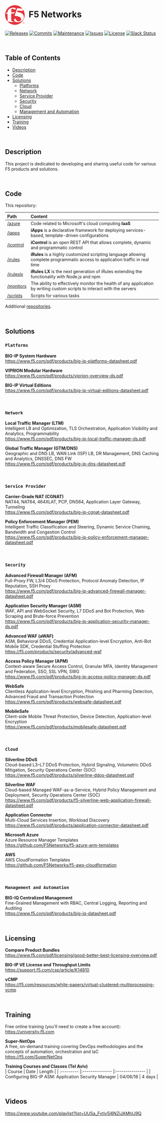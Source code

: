 # <img align="center" src="f5.svg" height="64">&nbsp;&nbsp;F5 Networks
[![Releases](https://img.shields.io/github/release/ArtiomL/f5networks.svg)](https://github.com/ArtiomL/f5networks/releases)
[![Commits](https://img.shields.io/github/commits-since/ArtiomL/f5networks/v1.0.2.svg?label=commits%20since)](https://github.com/ArtiomL/f5networks/commits/master)
[![Maintenance](https://img.shields.io/maintenance/yes/2018.svg)](https://github.com/ArtiomL/f5networks/graphs/code-frequency)
[![Issues](https://img.shields.io/github/issues/ArtiomL/f5networks.svg)](https://github.com/ArtiomL/f5networks/issues)
[![License](https://img.shields.io/badge/license-MIT-blue.svg)](/LICENSE)
[![Slack Status](https://f5cloudsolutions.herokuapp.com/badge.svg)](https://f5cloudsolutions.herokuapp.com)

&nbsp;&nbsp;

## Table of Contents
- [Description](#description)
- [Code](#code)
- [Solutions](#solutions)
	- [Platforms](#platforms)
	- [Network](#network)
	- [Service Provider](#service-provider)
	- [Security](#security)
	- [Cloud](#cloud)
	- [Management and Automation](#management-and-automation)
- [Licensing](#licensing)
- [Training](#training)
- [Videos](#videos)

&nbsp;&nbsp;

## Description

This project is dedicated to developing and sharing useful code for various F5 products and solutions.

&nbsp;&nbsp;

## Code

This repository:

| Path | Content |
| :--------- |:--------------- |
| [/azure](/azure) | Code related to Microsoft's cloud computing **IaaS** |
| [/iapps](/iapps) | **iApps** is a declarative framework for deploying services-based, template-driven configurations |
| [/icontrol](/icontrol) | **iControl** is an open REST API that allows complete, dynamic and programmatic control |
| [/irules](/irules) | **iRules** is a highly customized scripting language allowing complete programmatic access to application traffic in real time |
| [/iruleslx](/iruleslx) | **iRules LX** is the next generation of iRules extending the functionality with Node.js and npm |
| [/monitors](/monitors) | The ability to effectively monitor the health of any application by writing custom scripts to interact with the servers |
| [/scripts](/scripts) | Scripts for various tasks |

Additional [repositories](https://github.com/ArtiomL?tab=repositories&q=f5).

&nbsp;&nbsp;

## Solutions

### `Platforms`

**BIG-IP System Hardware**  
https://www.f5.com/pdf/products/big-ip-platforms-datasheet.pdf

**VIPRION Modular Hardware**  
https://www.f5.com/pdf/products/viprion-overview-ds.pdf

**BIG-IP Virtual Editions**  
https://www.f5.com/pdf/products/big-ip-virtual-editions-datasheet.pdf

&nbsp;&nbsp;

### `Network`

**Local Traffic Manager (LTM)**  
Intelligent LB and Optimization, TLS Orchestration, Application Visibility and Analytics, Programmability  
https://www.f5.com/pdf/products/big-ip-local-traffic-manager-ds.pdf

**Global Traffic Manager (GTM/DNS)**  
Geographic and DNS LB, WAN Link (ISP) LB, DR Management, DNS Caching and Analytics, DNSSEC, DNS FW  
https://www.f5.com/pdf/products/big-ip-dns-datasheet.pdf

&nbsp;&nbsp;

### `Service Provider`

**Carrier-Grade NAT (CGNAT)**  
NAT44, NAT64, 464XLAT, PCP, DNS64, Application Layer Gateway, Tunneling  
https://www.f5.com/pdf/products/big-ip-cgnat-datasheet.pdf

**Policy Enforcement Manager (PEM)**  
Intelligent Traffic Classification and Steering, Dynamic Service Chaining, Bandwidth and Congestion Control  
https://www.f5.com/pdf/products/big-ip-policy-enforcement-manager-datasheet.pdf

&nbsp;&nbsp;

### `Security`

**Advanced Firewall Manager (AFM)**  
Full-Proxy FW, L3/4 DDoS Protection, Protocol Anomaly Detection, IP Reputation, SSH Proxy  
https://www.f5.com/pdf/products/big-ip-advanced-firewall-manager-datasheet.pdf

**Application Security Manager (ASM)**  
WAF, API and WebSocket Security, L7 DDoS and Bot Protection, Web Scraping and Brute-force Prevention  
https://www.f5.com/pdf/products/big-ip-application-security-manager-ds.pdf

**Advanced WAF (aWAF)**  
ASM, Behavioral DDoS, Credential Application-level Encryption, Anti-Bot Mobile SDK, Credential Stuffing Protection  
https://f5.com/products/security/advanced-waf

**Access Policy Manager (APM)**  
Context-aware Secure Access Control, Granular MFA, Identity Management and Federation, SSO, SSL VPN, SWG  
https://www.f5.com/pdf/products/big-ip-access-policy-manager-ds.pdf

**WebSafe**  
Clientless Application-level Encryption, Phishing and Pharming Detection, Advanced Fraud and Transaction Protection  
https://www.f5.com/pdf/products/websafe-datasheet.pdf

**MobileSafe**  
Client-side Mobile Threat Protection, Device Detection, Application-level Encryption  
https://www.f5.com/pdf/products/mobilesafe-datasheet.pdf

&nbsp;&nbsp;

### `Cloud`

**Silverline DDoS**  
Cloud-based L3–L7 DDoS Protection, Hybrid Signaling, Volumetric DDoS Mitigation, Security Operations Center (SOC)  
https://www.f5.com/pdf/products/silverline-ddos-datasheet.pdf

**Silverline WAF**  
Cloud-based Managed WAF-as-a-Service, Hybrid Policy Management and Deployment, Security Operations Center (SOC)  
https://www.f5.com/pdf/products/f5-silverline-web-application-firewall-datasheet.pdf

**Application Connector**  
Multi-Cloud Services Insertion, Workload Discovery  
https://www.f5.com/pdf/products/application-connector-datasheet.pdf

**Microsoft Azure**  
Azure Resource Manager Templates  
https://github.com/F5Networks/f5-azure-arm-templates

**AWS**  
AWS CloudFormation Templates  
https://github.com/F5Networks/f5-aws-cloudformation

&nbsp;&nbsp;

### `Management and Automation`

**BIG-IQ Centralized Management**  
Fine-Grained Management with RBAC, Central Logging, Reporting and Auditing  
https://www.f5.com/pdf/products/big-iq-datasheet.pdf

&nbsp;&nbsp;

## Licensing

**Compare Product Bundles**    
https://www.f5.com/pdf/licensing/good-better-best-licensing-overview.pdf
 
**BIG-IP VE License and Throughput Limits**    
https://support.f5.com/csp/article/K14810
 
**vCMP**  
https://f5.com/resources/white-papers/virtual-clustered-multiprocessing-vcmp
 
&nbsp;&nbsp;
 
## Training
 
Free online training (you'll need to create a free account):  
https://university.f5.com

**Super-NetOps**  
A free, on-demand training covering DevOps methodologies and the concepts of automation, orchestration and IaC  
https://f5.com/SuperNetOps

**Training Courses and Classes (Tel Aviv)**  
| Course | Date | Length |
| :--------- |:--------------- |:--------------- |
| Configuring BIG-IP ASM: Application Security Manager | 04/06/18 | 4 days |

&nbsp;&nbsp;

## Videos
 
https://www.youtube.com/playlist?list=UUSa_Fvtiv5i6NZiJAMhIJ9Q
